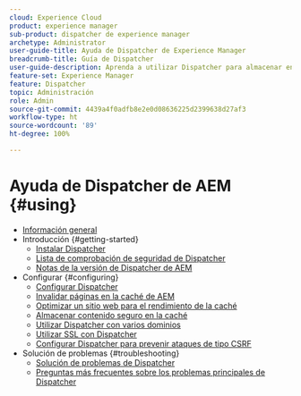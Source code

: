 ```yaml
---
cloud: Experience Cloud
product: experience manager
sub-product: dispatcher de experience manager
archetype: Administrator
user-guide-title: Ayuda de Dispatcher de Experience Manager
breadcrumb-title: Guía de Dispatcher
user-guide-description: Aprenda a utilizar Dispatcher para almacenar en caché, equilibrar la carga y mejorar la seguridad de su servidor de AEM.
feature-set: Experience Manager
feature: Dispatcher
topic: Administración
role: Admin
source-git-commit: 4439a4f0adfb8e2e0d08636225d2399638d27af3
workflow-type: ht
source-wordcount: '89'
ht-degree: 100%

---
```



# Ayuda de Dispatcher de AEM {#using}

+ [Información general](dispatcher.md)
+ Introducción {#getting-started}
   + [Instalar Dispatcher](dispatcher-install.md)
   + [Lista de comprobación de seguridad de Dispatcher](security-checklist.md)
   + [Notas de la versión de Dispatcher de AEM](release-notes.md)
+ Configurar {#configuring}
   + [Configurar Dispatcher](dispatcher-configuration.md)
   + [Invalidar páginas en la caché de AEM](page-invalidate.md)
   + [Optimizar un sitio web para el rendimiento de la caché](https://helpx.adobe.com/es/experience-manager/6-4/sites/deploying/using/configuring-performance.html)
   + [Almacenar contenido seguro en la caché](permissions-cache.md)
   + [Utilizar Dispatcher con varios dominios ](dispatcher-domains.md)
   + [Utilizar SSL con Dispatcher](dispatcher-ssl.md)
   + [Configurar Dispatcher para prevenir ataques de tipo CSRF](configuring-dispatcher-to-prevent-csrf.md)
+ Solución de problemas {#troubleshooting}
   + [Solución de problemas de Dispatcher](dispatcher-troubleshooting.md)
   + [Preguntas más frecuentes sobre los problemas principales de Dispatcher](dispatcher-faq.md)
